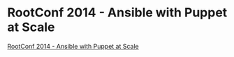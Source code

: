 RootConf 2014 - Ansible with Puppet at Scale
============================================

[RootConf 2014 - Ansible with Puppet at Scale](https://funnel.hasgeek.com/rootconf2014/1121-ansible-with-puppet-at-scale)
